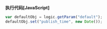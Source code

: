 <p class="panel-title"><b>执行代码[JavaScript]</b></p>

```javascript
var defaultObj = logic.getParam("default");
defaultObj.set("publish_time", new Date());
```
